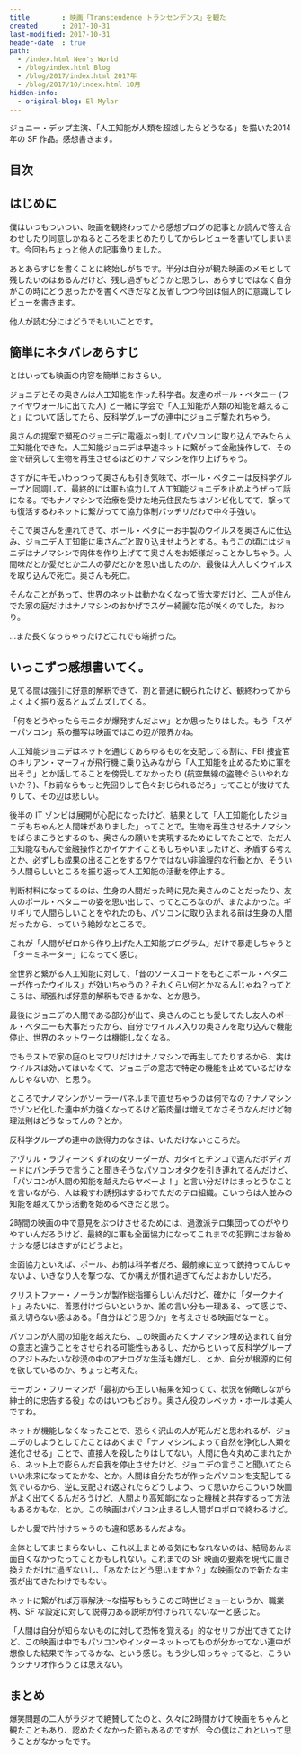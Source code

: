 ```yaml
---
title        : 映画「Transcendence トランセンデンス」を観た
created      : 2017-10-31
last-modified: 2017-10-31
header-date  : true
path:
  - /index.html Neo's World
  - /blog/index.html Blog
  - /blog/2017/index.html 2017年
  - /blog/2017/10/index.html 10月
hidden-info:
  - original-blog: El Mylar
---
```


ジョニー・デップ主演、「人工知能が人類を超越したらどうなる」を描いた2014年の SF 作品。感想書きます。

## 目次

## はじめに

僕はいつもついつい、映画を観終わってから感想ブログの記事とか読んで答え合わせしたり同意しかねるところをまとめたりしてからレビューを書いてしまいます。今回もちょっと他人の記事漁りました。

あとあらすじを書くことに終始しがちです。半分は自分が観た映画のメモとして残したいのはあるんだけど、残し過ぎもどうかと思うし、あらすじではなく自分がこの時にどう思ったかを書くべきだなと反省しつつ今回は個人的に意識してレビューを書きます。

他人が読む分にはどうでもいいことです。

## 簡単にネタバレあらすじ

とはいっても映画の内容を簡単におさらい。

ジョニデとその奥さんは人工知能を作った科学者。友達のポール・ベタニー (ファイヤウォールに出てた人) と一緒に学会で「人工知能が人類の知能を越えること」について話してたら、反科学グループの連中にジョニデ撃たれちゃう。

奥さんの提案で瀕死のジョニデに電極ぶっ刺してパソコンに取り込んでみたら人工知能化できた。人工知能ジョニデは早速ネットに繋がって金融操作して、その金で研究して生物を再生させるほどのナノマシンを作り上げちゃう。

さすがにキモいわっつって奥さんも引き気味で、ポール・ベタニーは反科学グループと同調して、最終的には軍も協力して人工知能ジョニデを止めようぜって話になる。でもナノマシンで治療を受けた地元住民たちはゾンビ化してて、撃っても復活するわネットに繋がってて協力体制バッチリだわで中々手強い。

そこで奥さんを連れてきて、ポール・ベタにーお手製のウイルスを奥さんに仕込み、ジョニデ人工知能に奥さんごと取り込ませようとする。もうこの頃にはジョニデはナノマシンで肉体を作り上げてて奥さんをお姫様だっことかしちゃう。人間味だとか愛だとか二人の夢だとかを思い出したのか、最後は大人しくウイルスを取り込んで死亡。奥さんも死亡。

そんなことがあって、世界のネットは動かなくなって皆大変だけど、二人が住んでた家の庭だけはナノマシンのおかげでスゲー綺麗な花が咲くのでした。おわり。

…また長くなっちゃったけどこれでも端折った。

## いっこずつ感想書いてく。

見てる間は強引に好意的解釈できて、割と普通に観られたけど、観終わってからよくよく振り返るとムズムズしてくる。

「何をどうやったらモニタが爆発すんだよｗ」とか思ったりはした。もう「スゲーパソコン」系の描写は映画ではこの辺が限界かね。

人工知能ジョニデはネットを通じてあらゆるものを支配してる割に、FBI 捜査官のキリアン・マーフィが飛行機に乗り込みながら「人工知能を止めるために軍を出そう」とか話してることを傍受してなかったり (航空無線の盗聴ぐらいやれないか？)、「お前ならもっと先回りして色々封じられるだろ」ってことが抜けてたりして、その辺は悲しい。

後半の IT ゾンビは展開が心配になったけど、結果として「人工知能化したジョニデもちゃんと人間味がありました」ってことで。生物を再生させるナノマシンをばらまこうとするのも、奥さんの願いを実現するためにしてたことで、ただ人工知能なもんで金融操作とかイケナイこともしちゃいましたけど、矛盾する考えとか、必ずしも成果の出ることをするワケではない非論理的な行動とか、そういう人間らしいところを振り返って人工知能の活動を停止する。

判断材料になってるのは、生身の人間だった時に見た奥さんのことだったり、友人のポール・ベタニーの姿を思い出して、ってところなのが、またよかった。ギリギリで人間らしいことをやれたのも、パソコンに取り込まれる前は生身の人間だったから、っていう絶妙なところで。

これが「人間がゼロから作り上げた人工知能プログラム」だけで暴走しちゃうと「ターミネーター」になってく感じ。

全世界と繋がる人工知能に対して、「昔のソースコードをもとにポール・ベタニーが作ったウイルス」が効いちゃうの？それくらい何とかなるんじゃね？ってところは、頑張れば好意的解釈もできるかな、とか思う。

最後にジョニデの人間である部分が出て、奥さんのことも愛してたし友人のポール・ベタニーも大事だったから、自分でウイルス入りの奥さんを取り込んで機能停止、世界のネットワークは機能しなくなる。

でもラストで家の庭のヒマワリだけはナノマシンで再生してたりするから、実はウイルスは効いてはいなくて、ジョニデの意志で特定の機能を止めているだけなんじゃないか、と思う。

ところでナノマシンがソーラーパネルまで直せちゃうのは何でなの？ナノマシンでゾンビ化した連中が力強くなってるけど筋肉量は増えてなさそうなんだけど物理法則はどうなってんの？とか。

反科学グループの連中の説得力のなさは、いただけないところだ。

アヴリル・ラヴィーンくずれの女リーダーが、ガタイとチンコで選んだボディガードにパンチラで言うこと聞きそうなパソコンオタクを引き連れてるんだけど、「パソコンが人間の知能を越えたらヤベーよ！」と言い分だけはまっとうなことを言いながら、人は殺すわ誘拐はするわでただのテロ組織。こいつらは人並みの知能を越えてから活動を始めるべきだと思う。

2時間の映画の中で意見をぶつけさせるためには、過激派テロ集団ってのがやりやすいんだろうけど、最終的に軍も全面協力になってこれまでの犯罪にはお咎めナシな感じはさすがにどうよと。

全面協力といえば、ポール、お前は科学者だろ、最前線に立って銃持ってんじゃないよ、いきなり人を撃つな、てか構えが慣れ過ぎてんだよおかしいだろ。

クリストファー・ノーランが製作総指揮らしいんだけど、確かに「ダークナイト」みたいに、善悪付けづらいというか、誰の言い分も一理ある、って感じで、煮え切らない感はある。「自分はどう思うか」を考えさせる映画だなーと。

パソコンが人間の知能を越えたら、この映画みたくナノマシン埋め込まれて自分の意志と違うことをさせられる可能性もあるし、だからといって反科学グループのアジトみたいな砂漠の中のアナログな生活も嫌だし、とか、自分が根源的に何を欲しているのか、ちょっと考えた。

モーガン・フリーマンが「最初から正しい結果を知ってて、状況を俯瞰しながら紳士的に忠告する役」なのはいつもどおり。奥さん役のレベッカ・ホールは美人ですね。

ネットが機能しなくなったことで、恐らく沢山の人が死んだと思われるが、ジョニデのしようとしてたことはあくまで「ナノマシンによって自然を浄化し人類を進化させる」ことで、直接人を殺したりはしてない。人間に色々丸めこまれたから、ネット上で膨らんだ自我を停止させたけど、ジョニデの言うこと聞いてたらいい未来になってたかな、とか。人間は自分たちが作ったパソコンを支配してる気でいるから、逆に支配され返されたらどうしよう、って思いからこういう映画がよく出てくるんだろうけど、人間より高知能になった機械と共存するって方法もあるかもな、とか。この映画はパソコン止まるし人間ボロボロで終わるけど。

しかし愛で片付けちゃうのも違和感あるんだよな。

全体としてまとまらないし、これ以上まとめる気にもなれないのは、結局あんま面白くなかったってことかもしれない。これまでの SF 映画の要素を現代に置き換えただけに過ぎないし、「あなたはどう思いますか？」な映画なので新たな主張が出てきたわけでもない。

ネットに繋がれば万事解決～な描写ももうこのご時世ビミョーというか、職業柄、SF な設定に対して説得力ある説明が付けられてないなーと感じた。

「人間は自分が知らないものに対して恐怖を覚える」的なセリフが出てきてたけど、この映画は中でもパソコンやインターネットってものが分かってない連中が想像した結果で作ってるかな、という感じ。もう少し知っちゃってると、こういうシナリオ作ろうとは思えない。

## まとめ

爆笑問題の二人がラジオで絶賛してたのと、久々に2時間かけて映画をちゃんと観たこともあり、認めたくなかった節もあるのですが、今の僕はこれといって思うことがなかったです。

